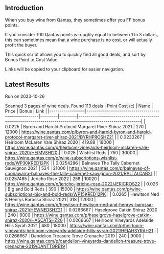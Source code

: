 ## Introduction

When you buy wine from Qantas, they sometimes offer you FF bonus points. 

If you consider 100 Qantas points is roughly equal to between 1 to 3 dollars, this can sometimes mean that a wine purchase is no cost, or will actually profit the buyer.

This quick script allows you to quickly find all good deals, and sort by Bonus Point to Cost Value.

Links will be copied to your clipboard for easier navigation.

## Latest Results

Run on 2023-10-26

Scanned 3 pages of wine deals.
Found 113 deals
|   Point Cost (c) | Name                                                 |   Price |   Bonus | Link                                                                                                         |
|------------------|------------------------------------------------------|---------|---------|--------------------------------------------------------------------------------------------------------------|
|        0.0225    | Byron and Harold Protocol Margaret River Shiraz 2021 |  270    |   12000 | https://wine.qantas.com/p/byron-and-harold-byron-and-harold-protocol-margaret-river-shiraz-2021/BYRHPROSHZ21 |
|        0.0233267 | Heirloom McLaren Vale Shiraz 2020                    |  419.88 |   18000 | https://wine.qantas.com/p/heirloom-vineyards-heirloom-mclaren-vale-shiraz-2020/HEIMVSHI20                    |
|        0.025     | Wishlist Reds                                        |  750    |   30000 | https://wine.qantas.com/p/wine-subscriptions-wishlist-reds/WP30KRED12PK                                      |
|        0.0254286 | Balnaves The Tally Cabernet Sauvignon 2021           |  534    |   21000 | https://wine.qantas.com/p/balnaves-of-coonawarra-balnaves-the-tally-cabernet-sauvignon-2021/BALTALCAB21      |
|        0.0257485 | Jericho Rose 2022                                    |  258    |   10020 | https://wine.qantas.com/p/jericho-jericho-rose-2022/JERICROS22                                               |
|        0.026     | Big and Bold Reds                                    |  390    |   15000 | https://wine.qantas.com/p/wine-subscriptions-big-and-bold-reds/WP15KRED12PK                                  |
|        0.0265    | Hewitson Ned & Henrys Barossa Shiraz 2021            |  318    |   12000 | https://wine.qantas.com/p/hewitson-hewitson-ned-and-henrys-barossa-shiraz-2021/HEWNEDSHZ21                   |
|        0.0266667 | Haselgrove Catkin Shiraz 2020                        |  240    |    9000 | https://wine.qantas.com/p/haselgrove-haselgrove-catkin-shiraz-2020/HASCATSHZ20                               |
|        0.0266667 | Heirloom Vineyards Adelaide Hills Syrah 2021         |  480    |   18000 | https://wine.qantas.com/p/heirloom-vineyards-heirloom-vineyards-adelaide-hills-syrah-2021/HEIAHSYRAH21       |
|        0.0266667 | Dandelion Treasure Trove Grenache 2019               |  240    |    9000 | https://wine.qantas.com/p/dandelion-vineyards-dandelion-treasure-trove-grenache-2019/DANTTGRE19              |

